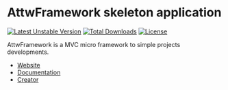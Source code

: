 AttwFramework skeleton application
=
[![Latest Unstable Version](https://poser.pugx.org/attwframework/app/v/unstable.png)](//packagist.org/packages/attwframework/app) [![Total Downloads](https://poser.pugx.org/attwframework/app/downloads.png)](https://packagist.org/packages/attwframework/app) [![License](https://poser.pugx.org/attwframework/app/license.png)](https://packagist.org/packages/attwframework/app)

AttwFramework is a MVC micro framework to simple projects developments.

* [Website](http://attwframework.github.io)
* [Documentation](http://github.com/AttwFramework/Documentation)
* [Creator](http://github.com/gabrieljmj)
